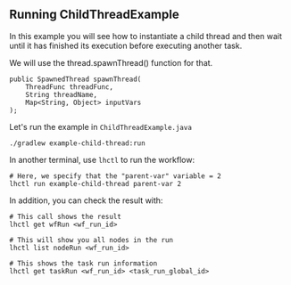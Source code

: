 ## Running ChildThreadExample

In this example you will see how to instantiate a child thread
and then wait until it has finished its execution before
executing another task.

We will use the thread.spawnThread() function for that.

```
public SpawnedThread spawnThread(
    ThreadFunc threadFunc,
    String threadName,
    Map<String, Object> inputVars
);
```

Let's run the example in `ChildThreadExample.java`

```
./gradlew example-child-thread:run
```

In another terminal, use `lhctl` to run the workflow:

```
# Here, we specify that the "parent-var" variable = 2
lhctl run example-child-thread parent-var 2
```

In addition, you can check the result with:

```
# This call shows the result
lhctl get wfRun <wf_run_id>

# This will show you all nodes in the run
lhctl list nodeRun <wf_run_id>

# This shows the task run information
lhctl get taskRun <wf_run_id> <task_run_global_id>
```
